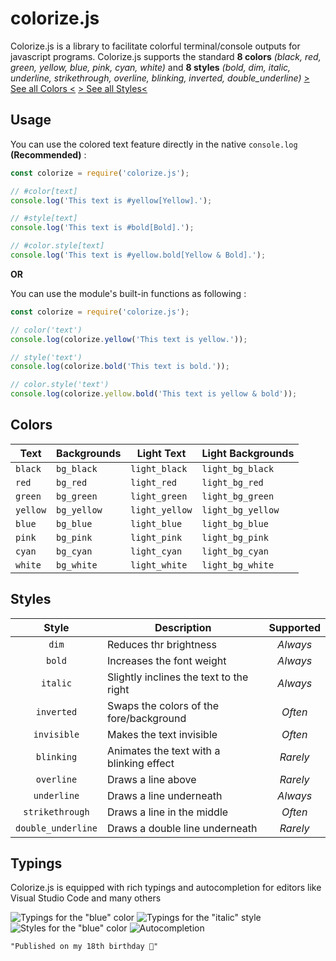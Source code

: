 # colorize.js

Colorize.js is a library to facilitate colorful terminal/console outputs for javascript programs.
Colorize.js supports the standard **8 colors** *(black, red, green, yellow, blue, pink, cyan, white)*
and **8 styles** *(bold, dim, italic, underline, strikethrough, overline, blinking, inverted, double_underline)*
[> See all Colors <](#colors) [> See all Styles<](#styles)
## Usage

You can use the colored text feature directly in the native `console.log` **(Recommended)** : 
```js
const colorize = require('colorize.js');

// #color[text]
console.log('This text is #yellow[Yellow].');

// #style[text]
console.log('This text is #bold[Bold].');

// #color.style[text]
console.log('This text is #yellow.bold[Yellow & Bold].');
```
**OR**

You can use the module's built-in functions as following :
```js
const colorize = require('colorize.js');

// color('text')
console.log(colorize.yellow('This text is yellow.'));

// style('text')
console.log(colorize.bold('This text is bold.'));

// color.style('text')
console.log(colorize.yellow.bold('This text is yellow & bold'));
```

## Colors

| Text     | Backgrounds | Light Text     | Light Backgrounds |
| -------- | ----------- | -------------- | ----------------- |
| `black`  | `bg_black`  | `light_black`  | `light_bg_black`  |
| `red`    | `bg_red`    | `light_red`    | `light_bg_red`    |
| `green`  | `bg_green`  | `light_green`  | `light_bg_green`  |
| `yellow` | `bg_yellow` | `light_yellow` | `light_bg_yellow` |
| `blue`   | `bg_blue`   | `light_blue`   | `light_bg_blue`   |
| `pink`   | `bg_pink`   | `light_pink`   | `light_bg_pink`   |
| `cyan`   | `bg_cyan`   | `light_cyan`   | `light_bg_cyan`   |
| `white`  | `bg_white`  | `light_white`  | `light_bg_white`  |

## Styles

| Style              | Description                              | Supported |
| :----------------: | ---------------------------------------- | :-------: |
| `dim`              | Reduces thr brightness                   | *Always*  |
| `bold`             | Increases the font weight                | *Always*  |
| `italic`           | Slightly inclines the text to the right  | *Always*  |
| `inverted`         | Swaps the colors of the fore/background  | *Often*   |
| `invisible`        | Makes the text invisible                 | *Often*   |
| `blinking`         | Animates the text with a blinking effect | *Rarely*  |
| `overline`         | Draws a line above                       | *Rarely*  |
| `underline`        | Draws a line underneath                  | *Always*  |
| `strikethrough`    | Draws a line in the middle               | *Often*   |
| `double_underline` | Draws a double line underneath           | *Rarely*  |

## Typings

Colorize.js is equipped with rich typings and autocompletion for editors like Visual Studio Code and many others

![Typings for the "blue" color](https://i.imgur.com/oOQ6QdE.png)
![Typings for the "italic" style](https://i.imgur.com/KYLrBwC.png)
![Styles for the "blue" color](https://i.imgur.com/PFXKXNx.png)
![Autocompletion](https://i.imgur.com/nTeFVY6.png)


```css
"Published on my 18th birthday 🥳"
```